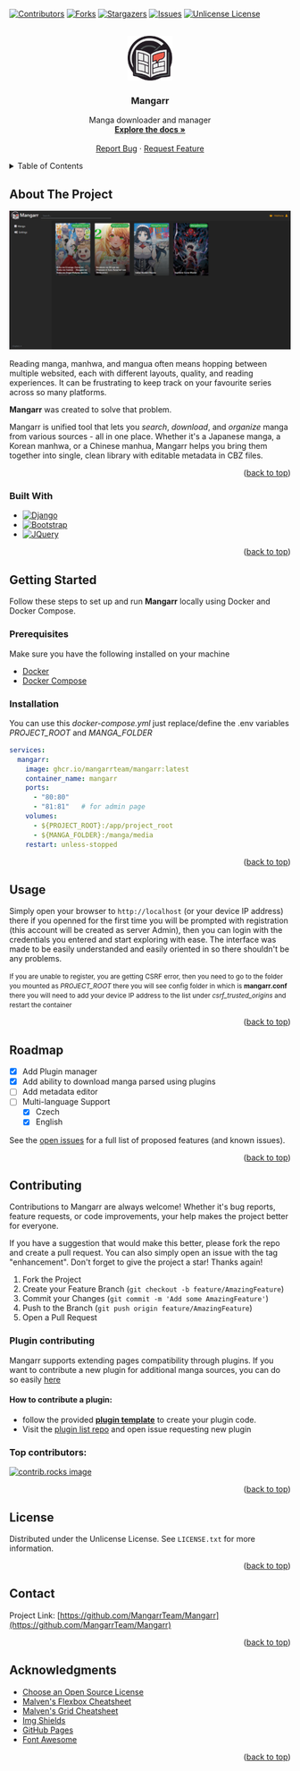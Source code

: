 <a id="readme-top"></a>
[![Contributors][contributors-shield]][contributors-url]
[![Forks][forks-shield]][forks-url]
[![Stargazers][stars-shield]][stars-url]
[![Issues][issues-shield]][issues-url]
[![Unlicense License][license-shield]][license-url]


<!-- PROJECT LOGO -->
<br />
<div align="center">
  <a href="https://github.com/MangarrTeam/Mangarr">
    <img src="images/logo.png" alt="Logo" width="80" height="80">
  </a>

  <h3 align="center">Mangarr</h3>

  <p align="center">
    Manga downloader and manager
    <br />
    <a href="https://github.com/MangarrTeam/Mangarr"><strong>Explore the docs »</strong></a>
    <br />
    <br />
    <a href="https://github.com/MangarrTeam/Mangarr/issues/new?labels=bug&template=bug-report---.md">Report Bug</a>
    &middot;
    <a href="https://github.com/MangarrTeam/Mangarr/issues/new?labels=enhancement&template=feature-request---.md">Request Feature</a>
  </p>
</div>



<!-- TABLE OF CONTENTS -->
<details>
  <summary>Table of Contents</summary>
  <ol>
    <li>
      <a href="#about-the-project">About The Project</a>
      <ul>
        <li><a href="#built-with">Built With</a></li>
      </ul>
    </li>
    <li>
      <a href="#getting-started">Getting Started</a>
      <ul>
        <li><a href="#prerequisites">Prerequisites</a></li>
        <li><a href="#installation">Installation</a></li>
      </ul>
    </li>
    <li><a href="#usage">Usage</a></li>
    <li><a href="#roadmap">Roadmap</a></li>
    <li><a href="#contributing">Contributing</a></li>
    <li><a href="#license">License</a></li>
    <li><a href="#contact">Contact</a></li>
    <li><a href="#acknowledgments">Acknowledgments</a></li>
  </ol>
</details>



<!-- ABOUT THE PROJECT -->
## About The Project

[![Main page example][product-screenshot]]()

Reading manga, manhwa, and mangua often means hopping between multiple websited, each with different layouts, quality, and reading experiences. It can be frustrating to keep track on your favourite series across so many platforms.

**Mangarr** was created to solve that problem.

Mangarr is unified tool that lets you *search*, *download*, and *organize* manga from various sources - all in one place. Whether it's a Japanese manga, a Korean manhwa, or a Chinese manhua, Mangarr helps you bring them together into single, clean library with editable metadata in CBZ files.

<p align="right">(<a href="#readme-top">back to top</a>)</p>



### Built With

* [![Django][Django.com]][Django-url]
* [![Bootstrap][Bootstrap.com]][Bootstrap-url]
* [![JQuery][JQuery.com]][JQuery-url]

<p align="right">(<a href="#readme-top">back to top</a>)</p>



<!-- GETTING STARTED -->
## Getting Started

Follow these steps to set up and run **Mangarr** locally using Docker and Docker Compose.

### Prerequisites

Make sure you have the following installed on your machine

- [Docker](https://docs.docker.com/get-docker/)
- [Docker Compose](https://docs.docker.com/compose/install/)

### Installation

You can use this *docker-compose.yml* just replace/define the .env variables *PROJECT_ROOT* and *MANGA_FOLDER*

```yml
services:
  mangarr:
    image: ghcr.io/mangarrteam/mangarr:latest
    container_name: mangarr
    ports:
      - "80:80"
      - "81:81"   # for admin page
    volumes:
      - ${PROJECT_ROOT}:/app/project_root
      - ${MANGA_FOLDER}:/manga/media
    restart: unless-stopped
```



<p align="right">(<a href="#readme-top">back to top</a>)</p>



<!-- USAGE EXAMPLES -->
## Usage

Simply open your browser to `http://localhost` (or your device IP address) there if you openned for the first time you will be prompted with registration (this account will be created as server Admin), then you can login with the credentials you entered and start exploring with ease. The interface was made to be easily understanded and easily oriented in so there shouldn't be any problems.

<small>If you are unable to register, you are getting CSRF error, then you need to go to the folder you mounted as *PROJECT_ROOT* there you will see config folder in which is **mangarr.conf** there you will need to add your device IP address to the list under *csrf_trusted_origins* and restart the container</small>

<p align="right">(<a href="#readme-top">back to top</a>)</p>



<!-- ROADMAP -->
## Roadmap

- [x] Add Plugin manager
- [x] Add ability to download manga parsed using plugins
- [ ] Add metadata editor
- [ ] Multi-language Support
    - [x] Czech
    - [x] English

See the [open issues](https://github.com/MangarrTeam/Mangarr/issues) for a full list of proposed features (and known issues).

<p align="right">(<a href="#readme-top">back to top</a>)</p>



<!-- CONTRIBUTING -->
## Contributing

Contributions to Mangarr are always welcome! Whether it's bug reports, feature requests, or code improvements, your help makes the project better for everyone.

If you have a suggestion that would make this better, please fork the repo and create a pull request. You can also simply open an issue with the tag "enhancement".
Don't forget to give the project a star! Thanks again!

1. Fork the Project
2. Create your Feature Branch (`git checkout -b feature/AmazingFeature`)
3. Commit your Changes (`git commit -m 'Add some AmazingFeature'`)
4. Push to the Branch (`git push origin feature/AmazingFeature`)
5. Open a Pull Request

### Plugin contributing

Mangarr supports extending pages compatibility through plugins. If you want to contribute a new plugin for additional manga sources, you can do so easily [here](https://github.com/MangarrTeam/mangarr-plugins)

#### How to contribute a plugin:

- follow the provided [**plugin template**](https://github.com/MangarrTeam/mangarr-plugin) to create your plugin code.
- Visit the [plugin list repo](https://github.com/MangarrTeam/mangarr-plugins) and open issue requesting new plugin


### Top contributors:

<a href="https://github.com/MangarrTeam/Mangarr/graphs/contributors">
  <img src="https://contrib.rocks/image?repo=MangarrTeam/Mangarr" alt="contrib.rocks image" />
</a>

<p align="right">(<a href="#readme-top">back to top</a>)</p>



<!-- LICENSE -->
## License

Distributed under the Unlicense License. See `LICENSE.txt` for more information.

<p align="right">(<a href="#readme-top">back to top</a>)</p>



<!-- CONTACT -->
## Contact

Project Link: [https://github.com/MangarrTeam/Mangarr](https://github.com/MangarrTeam/Mangarr)

<p align="right">(<a href="#readme-top">back to top</a>)</p>



<!-- ACKNOWLEDGMENTS -->
## Acknowledgments

* [Choose an Open Source License](https://choosealicense.com)
* [Malven's Flexbox Cheatsheet](https://flexbox.malven.co/)
* [Malven's Grid Cheatsheet](https://grid.malven.co/)
* [Img Shields](https://shields.io)
* [GitHub Pages](https://pages.github.com)
* [Font Awesome](https://fontawesome.com)

<p align="right">(<a href="#readme-top">back to top</a>)</p>



<!-- MARKDOWN LINKS & IMAGES -->
<!-- https://www.markdownguide.org/basic-syntax/#reference-style-links -->
[contributors-shield]: https://img.shields.io/github/contributors/MangarrTeam/Mangarr.svg?style=for-the-badge
[contributors-url]: https://github.com/MangarrTeam/Mangarr/graphs/contributors
[forks-shield]: https://img.shields.io/github/forks/MangarrTeam/Mangarr.svg?style=for-the-badge
[forks-url]: https://github.com/MangarrTeam/Mangarr/network/members
[stars-shield]: https://img.shields.io/github/stars/MangarrTeam/Mangarr.svg?style=for-the-badge
[stars-url]: https://github.com/MangarrTeam/Mangarr/stargazers
[issues-shield]: https://img.shields.io/github/issues/MangarrTeam/Mangarr.svg?style=for-the-badge
[issues-url]: https://github.com/MangarrTeam/Mangarr/issues
[license-shield]: https://img.shields.io/github/license/MangarrTeam/Mangarr.svg?style=for-the-badge
[license-url]: https://github.com/MangarrTeam/Mangarr/blob/master/LICENSE.txt
[product-screenshot]: images/example.png
[Django.com]: https://img.shields.io/badge/Django-092E20?style=for-the-badge&logo=Django&logoColor=white
[Django-url]: https://www.djangoproject.com
[Bootstrap.com]: https://img.shields.io/badge/Bootstrap-563D7C?style=for-the-badge&logo=bootstrap&logoColor=white
[Bootstrap-url]: https://getbootstrap.com
[JQuery.com]: https://img.shields.io/badge/jQuery-0769AD?style=for-the-badge&logo=jquery&logoColor=white
[JQuery-url]: https://jquery.com 

